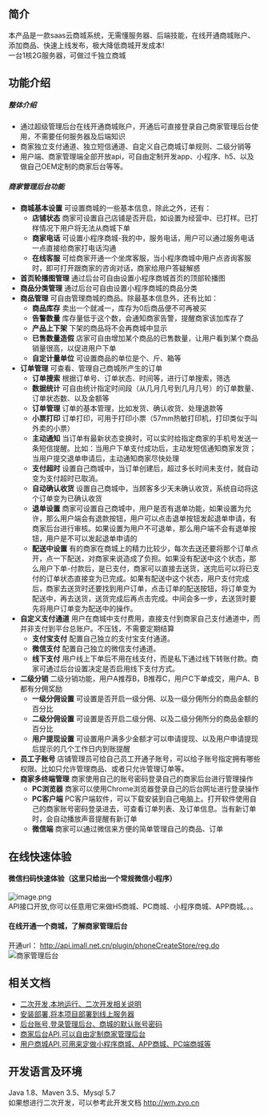 ## 简介

本产品是一款saas云商城系统，无需懂服务器、后端技能，在线开通商城账户、添加商品、快速上线发布，极大降低商城开发成本!  
一台1核2G服务器，可做过千独立商城

## 功能介绍

##### 整体介绍
* 通过超级管理后台在线开通商城账户，开通后可直接登录自己商家管理后台使用，不需要任何服务器及后端知识
* 商家独立支付通道、独立短信通道、自定义自己商城订单规则、二级分销等
* 用户端、商家管理端全部开放api，可自由定制开发app、小程序、h5、以及做自己OEM定制的商家后台等等。

##### 商家管理后台功能

* **商城基本设置**  可设置商城的一些基本信息，除此之外，还有：   
  * **店铺状态**   商家可设置自己店铺是否开启，如设置为经营中、已打样。已打样情况下用户将无法从商城下单   
  * **商家电话**   可设置小程序商城-我的中，服务电话，用户可以通过服务电话一点直接给商家打电话沟通  
  * **在线客服**   可给商家开通一个坐席客服，当小程序商城中用户点咨询客服时，即可打开跟商家的咨询对话，商家给用户答疑解惑   
* **首页轮播图管理**  通过后台可自由设置小程序商城首页的顶部轮播图   
* **商品分类管理**  通过后台可自由设置小程序商城的商品分类   
* **商品管理**  可自由管理商城的商品。除最基本信息外，还有比如：   
  * **商品库存**  卖出一个就减一，库存为0后商品便不可再被买  
  * **告警数量**   库存量低于这个数，会通知商家告警，提醒商家该加库存了   
  * **产品上下架**   下架的商品将不会再商城中显示   
  * **已售数量造假**   店家可自由增加某个商品的已售数量，让用户看到某个商品销量很高，以促进用户下单   
  * **自定计量单位**   可设置商品的单位是个、斤、箱等   
* **订单管理**   可查看、管理自己商城所产生的订单   
  * **订单搜索**   根据订单号、订单状态、时间等，进行订单搜索，筛选   
  * **数据统计**  可自由统计指定时间段（从几月几号到几月几号）的订单数量、订单状态数、以及金额等   
  * **订单管理**  订单的基本管理，比如发货、确认收货、处理退款等   
  * **小票打印**  订单打印，可用于打印小票（57mm热敏打印机，打印类似于叫外卖的小票）   
  * **主动通知**  当订单有最新状态变换时，可以实时给指定商家的手机号发送一条短信提醒。比如：当用户下单支付成功后，主动发短信通知商家发货；当用户提交退单申请后，主动通知商家尽快处理   
  * **支付超时**   设置自己商城中，当订单创建后，超过多长时间未支付，就自动变为支付超时已取消。  
  * **自动确认收货**   设置自己商城中，当顾客多少天未确认收货，系统自动将这个订单变为已确认收货   
  * **退单设置**   商家可设置自己商城中，用户是否有退单功能，如果设置为允许，那么用户端会有退款按钮，用户可以点击退单按钮发起退单申请，有商家后台进行审核。如果设置为用户不可退单，那么用户端不会有退单按钮，用户是不可以发起退单申请的   
  * **配送中设置**   有的商家在商城上的精力比较少，每次去送还要将那个订单点开，点一下配送，对商家来说造成了负担。如果没有配送中这个状态，那么用户下单-付款后，是已支付，商家可以直接去送货，送完后可以将已支付的订单状态直接变为已完成。如果有配送中这个状态，用户支付完成后，商家去送货时还要找到用户订单，点击订单的配送按钮，将订单变为配送中，再去送货，送货完成后再点击完成。中间会多一步，去送货时要先将用户订单变为配送中的操作。   
* **自定义支付通道**  用户在商城中支付费用，直接支付到商家自己支付通道中，而并非支付到平台总账户。不压钱，不需要定期结算   
  * **支付宝支付**   配置自己独立的支付宝支付通道。  
  * **微信支付**   配置自己独立的微信支付通道。  
  * **线下支付**   用户线上下单后不用在线支付，而是私下通过线下转账付款。商家可通过后台设置决定是否启用线下支付方式。   
* **二级分销**   二级分销功能，用户A推荐B，B推荐C，用户C下单成交，用户A、B都有分佣奖励   
  * **一级分佣设置**   可设置是否开启一级分佣、以及一级分佣所分的商品金额的百分比 
  * **二级分佣设置**   可设置是否开启二级分佣、以及二级分佣所分的商品金额的百分比 
  * **用户提现设置**   可设置用户满多少金额才可以申请提现、以及用户申请提现后提示的几个工作日内到账提醒  
* **员工子账号**   店铺管理员可给自己员工开通子账号，可以给子账号指定拥有哪些权限。比如只允许管理商品、或者只允许管理订单等。  
* **商家多终端管理**   商家使用自己的账号密码登录自己的商家后台进行管理操作  
  * **PC浏览器**   商家可以使用Chrome浏览器登录自己的后台网址进行登录操作   
  * **PC客户端**   PC客户端软件，可以下载安装到自己电脑上。打开软件使用自己的商家账号密码登录进去，可查看订单列表、及订单信息。当有新订单时，会自动播放声音提醒有新订单   
  * **微信端**   商家可以通过微信来方便的简单管理自己的商品、订单   


## 在线快速体验
#### 微信扫码快速体验（这里只给出一个常规微信小程序）
![image.png](https://images.gitee.com/uploads/images/2021/1207/105248_7a79d564_429922.png)  
API接口开放,你可以任意用它来做H5商城、PC商城、小程序商城、APP商城。。。

#### 在线开通一个商城，了解商家管理后台  
开通url： http://api.imall.net.cn/plugin/phoneCreateStore/reg.do  
![商家管理后台](https://images.gitee.com/uploads/images/2021/0816/101520_63daccd0_429922.png)


## 相关文档  
* [二次开发,本地运行、二次开发相关说明](https://gitee.com/leimingyun/dashboard/wikis/leimingyun/bed2ecca-8e2e-4b20-8099-10f09101b097/preview?doc_id=1532896&sort_id=4255124)
* [安装部署,将本项目部署到线上服务器](https://gitee.com/leimingyun/dashboard/wikis/leimingyun/bed2ecca-8e2e-4b20-8099-10f09101b097/preview?doc_id=1532896&sort_id=4255147)
* [后台账号,登录管理后台、商城的默认账号密码](https://gitee.com/leimingyun/dashboard/wikis/leimingyun/serverinstall/preview?sort_id=4110640&doc_id=1473420)
* [商家后台API,可以自由定制商家管理后台](https://gitee.com/leimingyun/dashboard/wikis/leimingyun/889cb0c9-be33-4a47-aec6-20cd27ea52be/preview?doc_id=1525567&sort_id=4298491)
* [用户商城API,可用来定做小程序商城、APP商城、PC端商城等](http://shop.wang.market)


## 开发语言及环境  
Java 1.8、Maven 3.5、Mysql 5.7  
如果想进行二次开发，可以参考此开发文档 http://wm.zvo.cn



